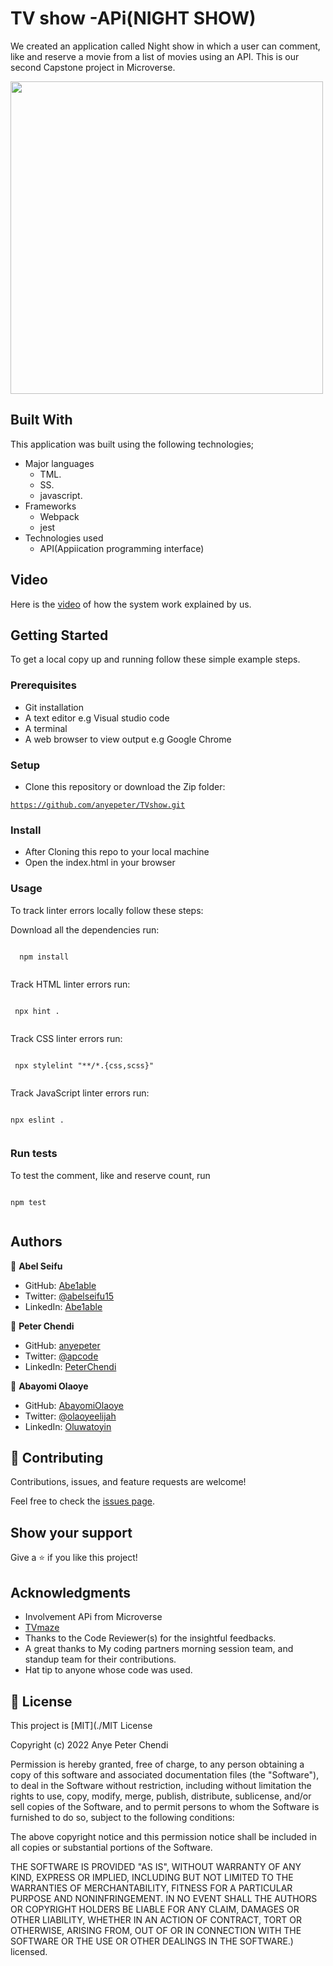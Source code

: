 

# TV show -APi(NIGHT SHOW)

 We created an application called Night show in which a user can comment, like and reserve a movie from a list of movies using an API. This is our second Capstone project in Microverse.

<img width="500" src="https://media.giphy.com/media/3AUWMhVZSwY5j4CWUl/giphy.gif">


## Built With
This application was built using the following technologies;
- Major languages
  - TML.
  - SS.
  - javascript.
- Frameworks
  - Webpack
  - jest
- Technologies used
  - API(Appiication programming interface)
 ## Video 
 Here is the [video](https://drive.google.com/file/d/1-QSSMkZxif7GBAu8baIRBWICQLSw3lGi/view?usp=sharing) of how the system work explained by us.

## Getting Started

To get a local copy up and running follow these simple example steps.

### Prerequisites
- Git installation
- A text editor e.g Visual studio code
- A terminal
- A web browser to view output e.g Google Chrome

### Setup
- Clone this repository or download the Zip folder:

 <code>https://github.com/anyepeter/TVshow.git
</code>
 
### Install
- After Cloning this repo to your local machine
- Open the index.html in your browser

### Usage
To track linter errors locally follow these steps:

Download all the dependencies run:

<code>
  npm install
  </code>

Track HTML linter errors run:

<code>
 npx hint .
  </code>
  
Track CSS linter errors run:

<code>
 npx stylelint "**/*.{css,scss}"
  </code>

Track JavaScript linter errors run:

<code>
npx eslint .
  </code>

### Run tests

To test the comment, like and reserve count, run
 
 <code>
npm test
  </code>

## Authors

👤 **Abel Seifu**

- GitHub: [Abe1able](https://github.com/Abe1able)
- Twitter: [@abelseifu15](https://twitter.com/abelseifu15)
- LinkedIn: [Abe1able](https://www.linkedin.com/feed/)

👤 **Peter Chendi**

- GitHub: [anyepeter](https://github.com/githubhandle)
- Twitter: [@apcode](https://twitter.com/twitterhandle)
- LinkedIn: [PeterChendi](https://www.linkedin.com/in/peter-chendi-83978a220/)

👤 **Abayomi Olaoye**

- GitHub: [AbayomiOlaoye](https://github.com/AbayomiOlaoye)
- Twitter: [@olaoyeelijah](https://twitter.com/twitterhandle)
- LinkedIn: [Oluwatoyin](https://www.linkedin.com/in/oluwatoyinolaoye/)

## 🤝 Contributing

Contributions, issues, and feature requests are welcome!

Feel free to check the [issues page]([../../issues/](https://github.com/anyepeter/TVshow/issues)).

## Show your support

Give a ⭐️ if you like this project!

## Acknowledgments

- Involvement APi from Microverse 
- [TVmaze](https://www.tvmaze.com/api)
- Thanks to the Code Reviewer(s) for the insightful feedbacks.
- A great thanks to My coding partners morning session team, and standup team for their contributions.
- Hat tip to anyone whose code was used.


## 📝 License

This project is [MIT](./MIT License

Copyright (c) 2022 Anye Peter Chendi

Permission is hereby granted, free of charge, to any person obtaining a copy
of this software and associated documentation files (the "Software"), to deal
in the Software without restriction, including without limitation the rights
to use, copy, modify, merge, publish, distribute, sublicense, and/or sell
copies of the Software, and to permit persons to whom the Software is
furnished to do so, subject to the following conditions:

The above copyright notice and this permission notice shall be included in all
copies or substantial portions of the Software.

THE SOFTWARE IS PROVIDED "AS IS", WITHOUT WARRANTY OF ANY KIND, EXPRESS OR
IMPLIED, INCLUDING BUT NOT LIMITED TO THE WARRANTIES OF MERCHANTABILITY,
FITNESS FOR A PARTICULAR PURPOSE AND NONINFRINGEMENT. IN NO EVENT SHALL THE
AUTHORS OR COPYRIGHT HOLDERS BE LIABLE FOR ANY CLAIM, DAMAGES OR OTHER
LIABILITY, WHETHER IN AN ACTION OF CONTRACT, TORT OR OTHERWISE, ARISING FROM,
OUT OF OR IN CONNECTION WITH THE SOFTWARE OR THE USE OR OTHER DEALINGS IN THE
SOFTWARE.) licensed.

